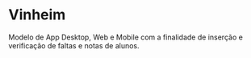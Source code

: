 # Vinheim
Modelo de App Desktop, Web e Mobile com a finalidade de inserção e verificação de faltas e notas de alunos.
